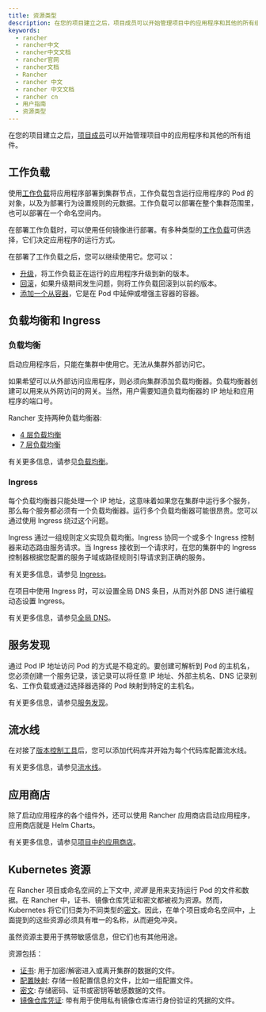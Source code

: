 ```yaml
---
title: 资源类型
description: 在您的项目建立之后，项目成员可以开始管理项目中的应用程序和其他的所有组件。
keywords:
  - rancher
  - rancher中文
  - rancher中文文档
  - rancher官网
  - rancher文档
  - Rancher
  - rancher 中文
  - rancher 中文文档
  - rancher cn
  - 用户指南
  - 资源类型
---
```


在您的项目建立之后，[项目成员](/docs/rancher2/admin-settings/rbac/cluster-project-roles/_index)可以开始管理项目中的应用程序和其他的所有组件。

## 工作负载

使用[工作负载](/docs/rancher2/k8s-in-rancher/workloads/_index)将应用程序部署到集群节点，工作负载包含运行应用程序的 Pod 的对象，以及为部署行为设置规则的元数据。工作负载可以部署在整个集群范围里，也可以部署在一个命名空间内。

在部署工作负载时，可以使用任何镜像进行部署。有多种类型的[工作负载](/docs/rancher2/k8s-in-rancher/workloads/_index)可供选择，它们决定应用程序的运行方式。

在部署了工作负载之后，您可以继续使用它。您可以：

- [升级](/docs/rancher2/k8s-in-rancher/workloads/upgrade-workloads/_index)，将工作负载正在运行的应用程序升级到新的版本。
- [回滚](/docs/rancher2/k8s-in-rancher/workloads/rollback-workloads/_index)，如果升级期间发生问题，则将工作负载回滚到以前的版本。
- [添加一个从容器](/docs/rancher2/k8s-in-rancher/workloads/add-a-sidecar/_index)，它是在 Pod 中延伸或增强主容器的容器。

## 负载均衡和 Ingress

### 负载均衡

启动应用程序后，只能在集群中使用它。无法从集群外部访问它。

如果希望可以从外部访问应用程序，则必须向集群添加负载均衡器。负载均衡器创建可以用来从外网访问的网关。当然，用户需要知道负载均衡器的 IP 地址和应用程序的端口号。

Rancher 支持两种负载均衡器:

- [4 层负载均衡](/docs/rancher2/k8s-in-rancher/load-balancers-and-ingress/load-balancers/_index)
- [7 层负载均衡](/docs/rancher2/k8s-in-rancher/load-balancers-and-ingress/load-balancers/_index)

有关更多信息，请参见[负载均衡](/docs/rancher2/k8s-in-rancher/load-balancers-and-ingress/load-balancers/_index)。

### Ingress

每个负载均衡器只能处理一个 IP 地址，这意味着如果您在集群中运行多个服务，那么每个服务都必须有一个负载均衡器。运行多个负载均衡器可能很昂贵。您可以通过使用 Ingress 绕过这个问题。

Ingress 通过一组规则定义实现负载均衡。Ingress 协同一个或多个 Ingress 控制器来动态路由服务请求。当 Ingress 接收到一个请求时，在您的集群中的 Ingress 控制器根据您配置的服务子域或路径规则引导请求到正确的服务。

有关更多信息，请参见 [Ingress](/docs/rancher2/k8s-in-rancher/load-balancers-and-ingress/ingress/_index)。

在项目中使用 Ingress 时，可以设置全局 DNS 条目，从而对外部 DNS 进行编程动态设置 Ingress。

有关更多信息，请参见[全局 DNS](/docs/rancher2/helm-charts/globaldns/_index)。

## 服务发现

通过 Pod IP 地址访问 Pod 的方式是不稳定的。要创建可解析到 Pod 的主机名，您必须创建一个服务记录，该记录可以将任意 IP 地址、外部主机名、DNS 记录别名、工作负载或通过选择器选择的 Pod 映射到特定的主机名。

有关更多信息，请参见[服务发现](/docs/rancher2/k8s-in-rancher/service-discovery/_index)。

## 流水线

在对接了[版本控制工具](/docs/rancher2/project-admin/pipelines/_index)后，您可以添加代码库并开始为每个代码库配置流水线。

有关更多信息，请参见[流水线](/docs/rancher2/pipelines/_index)。

## 应用商店

除了启动应用程序的各个组件外，还可以使用 Rancher 应用商店启动应用程序，应用商店就是 Helm Charts。

有关更多信息，请参见[项目中的应用商店](/docs/rancher2/helm-charts/_index)。

## Kubernetes 资源

在 Rancher 项目或命名空间的上下文中, _资源_ 是用来支持运行 Pod 的文件和数据。在 Rancher 中，证书、镜像仓库凭证和密文都被视为资源。然而，Kubernetes 将它们归类为不同类型的[密文](https://kubernetes.io/docs/concepts/configuration/secret/)。因此，在单个项目或命名空间中，上面提到的这些资源必须具有唯一的名称，从而避免冲突。

虽然资源主要用于携带敏感信息，但它们也有其他用途。

资源包括：

- [证书](/docs/rancher2/k8s-in-rancher/certificates/_index): 用于加密/解密进入或离开集群的数据的文件。
- [配置映射](/docs/rancher2/k8s-in-rancher/configmaps/_index): 存储一般配置信息的文件，比如一组配置文件。
- [密文](/docs/rancher2/k8s-in-rancher/secrets/_index): 存储密码、证书或密钥等敏感数据的文件。
- [镜像仓库凭证](/docs/rancher2/k8s-in-rancher/registries/_index): 带有用于使用私有镜像仓库进行身份验证的凭据的文件。
